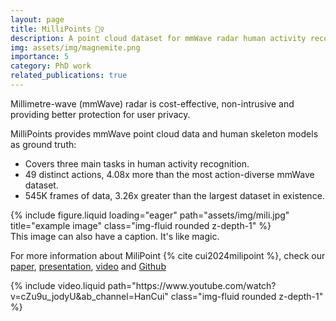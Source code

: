 ```yaml
---
layout: page
title: MilliPoints 🤸‍♀️
description: A point cloud dataset for mmWave radar human activity recognition
img: assets/img/magnemite.png
importance: 5
category: PhD work
related_publications: true
---
```


Millimetre-wave (mmWave) radar is cost-effective, non-intrusive and providing better protection for user privacy.

MilliPoints provides mmWave point cloud data and human skeleton models as ground truth:

- Covers three main tasks in human activity recognition.
- 49 distinct actions, 4.08x more than the most action-diverse mmWave dataset.
- 545K frames of data, 3.26x greater than the largest dataset in existence.

<div class="row">
    <div class="col-sm mt-3 mt-md-0">
        {% include figure.liquid loading="eager" path="assets/img/mili.jpg" title="example image" class="img-fluid rounded z-depth-1" %}
    </div>
</div>
<div class="caption">
    This image can also have a caption. It's like magic.
</div>

For more information about MiliPoint {% cite cui2024milipoint %}, check our [paper](https://proceedings.neurips.cc/paper_files/paper/2023/file/c60468eca9cd0b0083f0ff9d0aeb171a-Paper-Datasets_and_Benchmarks.pdf), [presentation](https://neurips.cc/virtual/2023/poster/73646), [video](https://www.youtube.com/watch?v=cZu9u_jodyU&ab_channel=HanCui) and [Github](https://github.com/yizzfz/MiliPoint)

<div class="row mt-3">
    <div class="col-sm mt-3 mt-md-0">
        {% include video.liquid path="https://www.youtube.com/watch?v=cZu9u_jodyU&ab_channel=HanCui" class="img-fluid rounded z-depth-1" %}
    </div>
</div>
